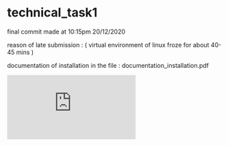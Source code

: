 # technical_task1

final commit made at 10:15pm 20/12/2020

reason of late submission : ( virtual environment of linux froze for about 40-45 mins )

documentation of installation in the file  : documentation_installation.pdf


![link for documentation first part](https://github.com/raghavo9/technical_task1/blob/master/documentation_installation.pdf)
